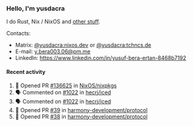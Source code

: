### Hello, I'm yusdacra

I do Rust, Nix / NixOS and [other stuff](https://yusdacra.gitlab.io/about).

Contacts:
- Matrix: [@yusdacra:nixos.dev](https://matrix.to/#/@yusdacra:nixos.dev) or [@yusdacra:tchncs.de](https://matrix.to/#/@yusdacra:tchncs.de)
- E-mail: y.bera003.06@pm.me
- LinkedIn: https://www.linkedin.com/in/yusuf-bera-ertan-8468b7192

#### Recent activity

<!--START_SECTION:activity-->
1. 💪 Opened PR [#136625](https://github.com/NixOS/nixpkgs/pull/136625) in [NixOS/nixpkgs](https://github.com/NixOS/nixpkgs)
2. 🗣 Commented on [#1022](https://github.com/hecrj/iced/issues/1022) in [hecrj/iced](https://github.com/hecrj/iced)
3. 🗣 Commented on [#1022](https://github.com/hecrj/iced/issues/1022) in [hecrj/iced](https://github.com/hecrj/iced)
4. 💪 Opened PR [#39](https://github.com/harmony-development/protocol/pull/39) in [harmony-development/protocol](https://github.com/harmony-development/protocol)
5. 💪 Opened PR [#38](https://github.com/harmony-development/protocol/pull/38) in [harmony-development/protocol](https://github.com/harmony-development/protocol)
<!--END_SECTION:activity-->
